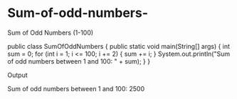 # Sum-of-odd-numbers-
Sum of Odd Numbers (1-100)

public class SumOfOddNumbers {
    public static void main(String[] args) {
        int sum = 0;
        for (int i = 1; i <= 100; i += 2) {
            sum += i;
        }
        System.out.println("Sum of odd numbers between 1 and 100: " + sum);
    }
}

Output

Sum of odd numbers between 1 and 100: 2500
